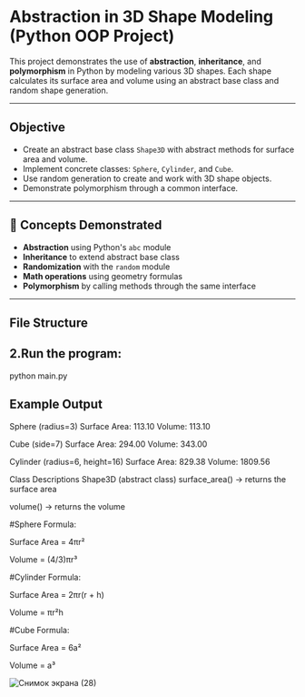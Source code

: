 # Abstraction in 3D Shape Modeling (Python OOP Project)

This project demonstrates the use of **abstraction**, **inheritance**, and **polymorphism** in Python by modeling various 3D shapes. Each shape calculates its surface area and volume using an abstract base class and random shape generation.

---

## Objective

- Create an abstract base class `Shape3D` with abstract methods for surface area and volume.
- Implement concrete classes: `Sphere`, `Cylinder`, and `Cube`.
- Use random generation to create and work with 3D shape objects.
- Demonstrate polymorphism through a common interface.

---

## 🧠 Concepts Demonstrated

- **Abstraction** using Python's `abc` module
- **Inheritance** to extend abstract base class
- **Randomization** with the `random` module
- **Math operations** using geometry formulas
- **Polymorphism** by calling methods through the same interface

---

## File Structure

## 2.Run the program:
python main.py


## Example Output
Sphere (radius=3)
  Surface Area: 113.10
  Volume: 113.10

Cube (side=7)
  Surface Area: 294.00
  Volume: 343.00

Cylinder (radius=6, height=16)
  Surface Area: 829.38
  Volume: 1809.56

 Class Descriptions
 Shape3D (abstract class)
surface_area() → returns the surface area

volume() → returns the volume

#Sphere
Formula:

Surface Area = 4πr²

Volume = (4/3)πr³

#Cylinder
Formula:

Surface Area = 2πr(r + h)

Volume = πr²h

#Cube
Formula:

Surface Area = 6a²

Volume = a³


![Снимок экрана (28)](https://github.com/user-attachments/assets/c6b5aebc-650c-431b-8a02-464317ef8106)






